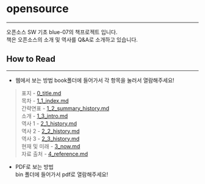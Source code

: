 # opensource
-----
오픈소스 SW 기초 blue-07의 책프로젝트 입니다.  
책은 오픈소스의 소개 및 역사를 Q&A로 소개하고 있습니다.  

## How to Read
-----

- 웹에서 보는 방법
book폴더에 들어가서 각 항목을 눌러서 열람해주세요!
> 표지 - [0_title.md](https://github.com/Lee-Null/opensource/blob/master/book/0_title.md)  
> 목차 - [1_1_index.md](https://github.com/Lee-Null/opensource/blob/master/book/1_1_index.md)  
> 간략연표 - [1_2_summary_history.md](https://github.com/Lee-Null/opensource/blob/master/book/1_2_summary_history.md)  
> 소개 - [1_3_intro.md](https://github.com/Lee-Null/opensource/blob/master/book/1_3_intro.md)  
> 역사 1 - [2_1_history.md](https://github.com/Lee-Null/opensource/blob/master/book/2_1_history.md)  
> 역사 2 - [2_2_history.md](https://github.com/Lee-Null/opensource/blob/master/book/2_2_history.md)  
> 역사 3 - [2_3_history.md](https://github.com/Lee-Null/opensource/blob/master/book/2_3_history.md)  
> 현재 및 미래 - [3_now.md](https://github.com/Lee-Null/opensource/blob/master/book/3_now.md)  
> 자료 출처 - [4_reference.md](https://github.com/Lee-Null/opensource/blob/master/book/4_reference.md)  

- PDF로 보는 방법  
bin 폴더에 들어가서 pdf로 열람해주세요!  


